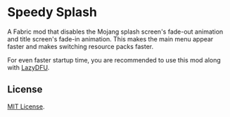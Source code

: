 # Speedy Splash

A Fabric mod that disables the Mojang splash screen's fade-out animation and title screen's fade-in animation. This makes the main menu appear faster and makes switching resource packs faster.

For even faster startup time, you are recommended to use this mod along with [LazyDFU](https://github.com/astei/lazydfu).

## License

[MIT License](LICENSE).
